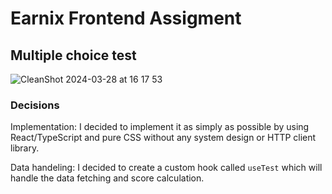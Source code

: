 # Earnix Frontend Assigment
## Multiple choice test

![CleanShot 2024-03-28 at 16 17 53](https://github.com/Vl4d1s/multiple-choice-test/assets/42187212/0189cd46-38b2-4b76-8607-a893125ea368)

### Decisions
Implementation: I decided to implement it as simply as possible by using React/TypeScript and pure CSS without any system design or HTTP client library.

Data handeling: I decided to create a custom hook called `useTest` which will handle the data fetching and score calculation. 
